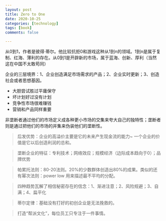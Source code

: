 ```yaml
---
layout: post
title: Zero to One
date: 2020-10-25
categories: [technology]
tags: [book]
comments: false

---
```




从0到1，作者是彼得$·$蒂尔。他比较抗拒0和游戏这种从1到n的领域。1到n是属于复制、红海、薄利的存在。从0到1是开辟新的市场，属于蓝海、创新、厚利（当然这在中国不太敢苟同）



企业的三层境界：1、企业创造满足市场需求的产品；2、企业实时更新；3、创造社会或者思想基因。



- 大胆尝试胜过平庸保守
- 坏计划好过没有计划
- 竞争性市场很难赚钱
- 营销和产品同样重要



非垄断者通过他们的市场定义成各种更小市场的交集来夸大自己的独特性；垄断者则是通过把他们的市场的并集来伪装他们的垄断性。



> 后发优势：企业的高溢价主要是它的未来产生现金流的能力~ 一个企业的价值是它以后创造利润的总和。



> 垄断企业的特征：专利技术；网络效应；规模经济（边际成本趋向于0）；品牌优势



> 帕累托法则：80-20法则。20%的少数群体创造出80%的成果。类似的还有幂次法则：power low 用来描述最不平均的分配。



> 四种趋势瓦解了相信秘密存在的信念：1、渐进注意；2、风险规避；3、自满；4、扁平化



> 蒂尔定律：基础没有打好的初创企业是无法挽救的。



> 打造“帮派文化”，每位员工只专注于一件事情。